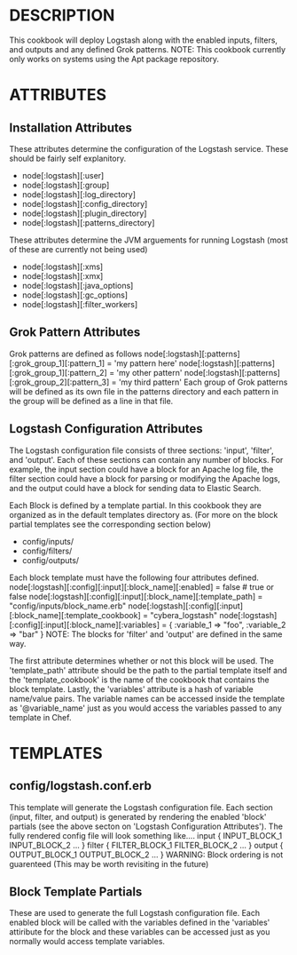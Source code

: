 DESCRIPTION
===========
This cookbook will deploy Logstash along with the enabled inputs, filters, and outputs and any defined Grok patterns.
NOTE: This cookbook currently only works on systems using the Apt package repository.

ATTRIBUTES
==========
Installation Attributes
-----------------------
These attributes determine the configuration of the Logstash service. These should be fairly self explanitory.
* node[:logstash][:user]
* node[:logstash][:group]
* node[:logstash][:log_directory]
* node[:logstash][:config_directory]
* node[:logstash][:plugin_directory]
* node[:logstash][:patterns_directory]

These attributes determine the JVM arguements for running Logstash (most of these are currently not being used)
* node[:logstash][:xms]
* node[:logstash][:xmx]
* node[:logstash][:java_options]
* node[:logstash][:gc_options]
* node[:logstash][:filter_workers]

Grok Pattern Attributes
-----------------------
Grok patterns are defined as follows
    node[:logstash][:patterns][:grok_group_1][:pattern_1] = 'my pattern here'
    node[:logstash][:patterns][:grok_group_1][:pattern_2] = 'my other pattern'
    node[:logstash][:patterns][:grok_group_2][:pattern_3] = 'my third pattern'
Each group of Grok patterns will be defined as its own file in the patterns directory and each pattern in the group will be defined as a line in that file.

Logstash Configuration Attributes
---------------------------------
The Logstash configuration file consists of three sections: 'input', 'filter', and 'output'. Each of these sections can contain any number of blocks. For example, the input section could have a block for an Apache log file, the filter section could have a block for parsing or modifying the Apache logs, and the output could have a block for sending data to Elastic Search.

Each Block is defined by a template partial. In this cookbook they are organized as in the default templates directory as. (For more on the block partial templates see the corresponding section below)
* config/inputs/
* config/filters/
* config/outputs/

Each block template must have the following four attributes defined.
    node[:logstash][:config][:input][:block_name][:enabled] = false        # true or false
    node[:logstash][:config][:input][:block_name][:template_path] = "config/inputs/block_name.erb"
    node[:logstash][:config][:input][:block_name][:template_cookbook] = "cybera_logstash"
    node[:logstash][:config][:input][:block_name][:variables] = {
        :variable_1 => "foo",
        :variable_2 => "bar"
    }
NOTE: The blocks for 'filter' and 'output' are defined in the same way. 

The first attribute determines whether or not this block will be used. The 'template_path' attribute should be the path to the partial template itself and the 'template_cookbook' is the name of the cookbook that contains the block template. Lastly, the 'variables' attribute is a hash of variable name/value pairs. The variable names can be accessed inside the template as '@variable_name' just as you would access the variables passed to any template in Chef.

TEMPLATES
=========
config/logstash.conf.erb
------------------------
This template will generate the Logstash configuration file. Each section (input, filter, and output) is generated by rendering the enabled 'block' partials (see the above secton on 'Logstash Configuration Attributes'). The fully rendered config file will look something like....
    input {
        INPUT_BLOCK_1
        INPUT_BLOCK_2
        ...
    }
    filter {
        FILTER_BLOCK_1
        FILTER_BLOCK_2
        ...
    }
    output {
        OUTPUT_BLOCK_1
        OUTPUT_BLOCK_2
        ...
    }
WARNING: Block ordering is not guarenteed (This may be worth revisiting in the future)

Block Template Partials
-----------------------
These are used to generate the full Logstash configuration file. Each enabled block will be called with the variables defined in the 'variables' attiribute for the block and these variables can be accessed just as you normally would access template variables. 